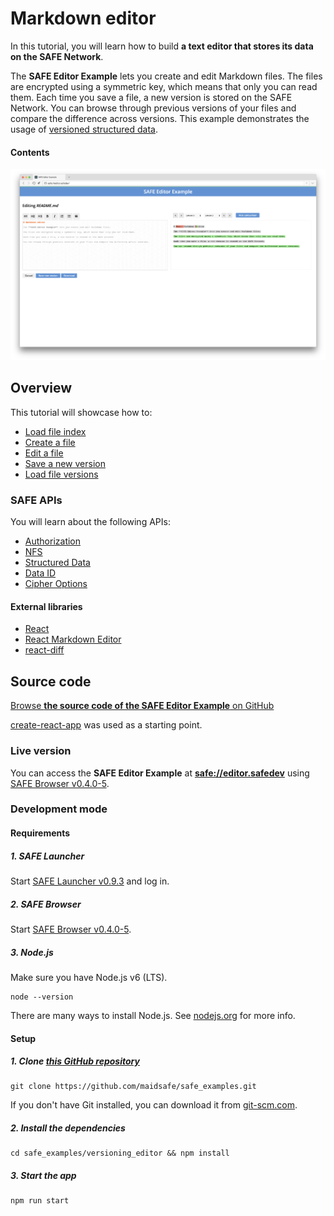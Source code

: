 # Markdown editor

In this tutorial, you will learn how to build **a text editor that stores its data on the SAFE Network**.

The **SAFE Editor Example** lets you create and edit Markdown files. The files are encrypted using a symmetric key, which means that only you can read them. Each time you save a file, a new version is stored on the SAFE Network. You can browse through previous versions of your files and compare the difference across versions. This example demonstrates the usage of [versioned structured data](https://api.safedev.org/v/0.6/low-level-api/structured-data/).

#### Contents

<!-- toc -->

![SAFE Editor Example](img/safe-editor-example.png)

## Overview

This tutorial will showcase how to:

- [Load file index](load-file-index.md)
- [Create a file](create-a-file.md)
- [Edit a file](edit-a-file.md)
- [Save a new version](save-a-new-version.md)
- [Load file versions](load-file-versions.md)

### SAFE APIs

You will learn about the following APIs:

- [Authorization](https://api.safedev.org/auth/)
- [NFS](https://api.safedev.org/nfs/)
- [Structured Data](https://github.com/maidsafe/rfcs/blob/master/text/0042-launcher-api-v0.6/api/structured_data.md)
- [Data ID](https://github.com/maidsafe/rfcs/blob/master/text/0042-launcher-api-v0.6/api/data_identifier.md)
- [Cipher Options](https://github.com/maidsafe/rfcs/blob/master/text/0042-launcher-api-v0.6/api/cipher_opts.md)

#### External libraries

- [React](https://facebook.github.io/react/)
- [React Markdown Editor](https://github.com/JedWatson/react-md-editor)
- [react-diff](https://github.com/cezary/react-diff)

## Source code

[Browse **the source code of the SAFE Editor Example** on GitHub](https://github.com/maidsafe/safe_examples/tree/master/versioning_editor)

[create-react-app](https://github.com/facebookincubator/create-react-app) was used as a starting point.

### Live version

You can access the **SAFE Editor Example** at **[safe://editor.safedev](safe://editor.safedev)** using [SAFE Browser v0.4.0-5](https://github.com/joshuef/beaker/releases/tag/v0.4.0-5).

### Development mode

#### Requirements

##### 1. SAFE Launcher

Start [SAFE Launcher v0.9.3](https://github.com/maidsafe/safe_launcher/releases/tag/0.9.3) and log in.

##### 2. SAFE Browser

Start [SAFE Browser v0.4.0-5](https://github.com/joshuef/beaker/releases/tag/v0.4.0-5).

##### 3. Node.js

Make sure you have Node.js v6 (LTS).

```
node --version
```

There are many ways to install Node.js. See [nodejs.org](https://nodejs.org/en/download/) for more info.

#### Setup

##### 1. Clone [this GitHub repository](https://github.com/maidsafe/safe_examples)

```
git clone https://github.com/maidsafe/safe_examples.git
```

If you don't have Git installed, you can download it from [git-scm.com](https://git-scm.com/downloads).

##### 2. Install the dependencies

```
cd safe_examples/versioning_editor && npm install
```

##### 3. Start the app

```
npm run start
```
